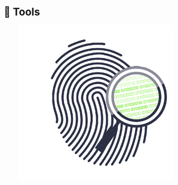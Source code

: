 # 🔧 Tools

<figure><img src="../.gitbook/assets/1_prcy-oFXTa_ydr7W-uoi9A.gif" alt=""><figcaption></figcaption></figure>

